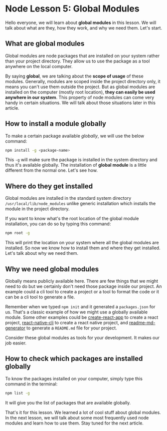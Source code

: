 # Node Lesson 5: Global Modules

Hello everyone, we will learn about **global modules** in this lesson. We will talk about what are they, how they work, and why we need them. Let's start.

## What are global modules

Global modules are node packages that are installed on your system rather than your project directory. They allow us to use the package as a tool anywhere on the local computer.

By saying **global**, we are talking about the **scope of usage** of these modules. Generally, modules are scoped inside the project directory only, it means you can't use them outside the project. But as global modules are installed on the computer (mostly root location), **they can easily be used anywhere in our system**. This property of node modules can come very handy in certain situations. We will talk about those situations later in this article.

## How to install a module globally

To make a certain package available *globally*, we will use the below command:

```sh
npm install -g <package-name>
```

This `-g` will make sure the package is installed in the system directory and thus it's available globally. The installation of **global module** is a little different from the normal one. Let's see how.

## Where do they get installed

Global modules are installed in the standard system directory `/usr/local/lib/node_modules` unlike generic installation which installs the module in the project directory.  

If you want to know what's the root location of the global module installation, you can do so by typing this command:

```sh
npm root -g
```

This will print the location on your system where all the global modules are installed. So now we know how to install them and where they get installed. Let's talk about why we need them.

## Why we need global modules

Globally means publicly available here. There are few things that we might need to do but we certainly don't need those package inside our project. An example could a cli tool to create a project or a tool to format the code or it can be a cli tool to generate a file.

Remember when we typed `npm init` and it generated a `packages.json` for us. That's a classic example of how we might use a globally available module. Some other examples could be [create-react-app](https://github.com/facebook/create-react-app#readme) to create a react project, [react-native-cli](https://github.com/react-native-community/cli/tree/master/packages/global-cli) to create a react native  project, and [readme-md-generator](https://github.com/kefranabg/readme-md-generator) to generate a `README.md` file for your project.

Consider these global modules as tools for your development. It makes our job easier.

## How to check which packages are installed globally

To know the packages installed on your computer, simply type this command in the terminal:

```sh
npm list -g
```

It will give you the list of packages that are available globally.

That's it for this lesson. We learned a lot of cool stuff about global modules. In the next lesson, we will talk about some most frequently used node modules and learn how to use them. Stay tuned for the next article.
